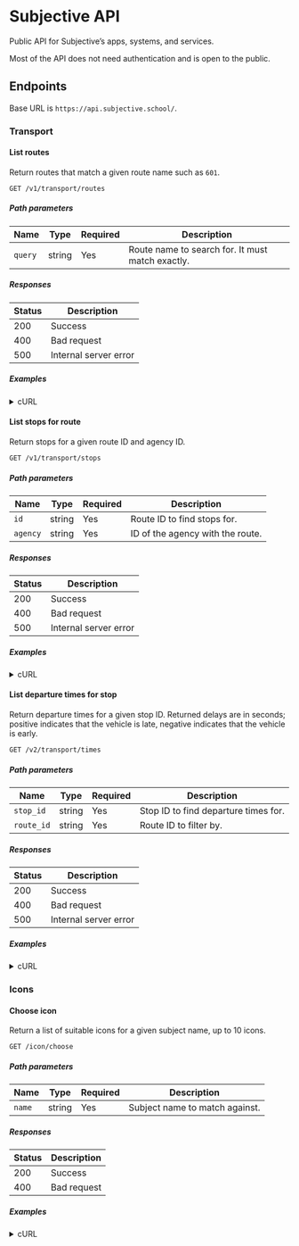# Subjective API

Public API for Subjective’s apps, systems, and services.

Most of the API does not need authentication and is open to the public.

## Endpoints

Base URL is `https://api.subjective.school/`.

### Transport

#### List routes

Return routes that match a given route name such as `601`.

```plaintext
GET /v1/transport/routes
```

##### Path parameters

| Name    | Type   | Required | Description                                      |
| ------- | ------ | -------- | ------------------------------------------------ |
| `query` | string | Yes      | Route name to search for. It must match exactly. |

##### Responses

| Status | Description           |
| ------ | --------------------- |
| 200    | Success               |
| 400    | Bad request           |
| 500    | Internal server error |

##### Examples

<details>
  <summary>cURL</summary>

  ```nu
  ❯ curl -s https://api.subjective.school/v1/transport/routes?query=601 | from json | to json
  [
    {
      "full_name": "Parramatta to Rouse Hill Station via Hills Showground",
      "agency": "GSBC004",
      "name": "601",
      "id": "2504_601"
    },
    {
      "full_name": "Rouse Hill Station to Parramatta via Hills Showground",
      "agency": "GSBC004",
      "name": "601",
      "id": "2504_601"
    },
    {
      "full_name": "Tweed Mall to Tweed Valley Hospital via Kingscliff",
      "agency": "L0793",
      "name": "601",
      "id": "5955_601"
    },
    {
      "full_name": "Tweed Valley Hospital to Tweed Mall via Kingscliff",
      "agency": "L0793",
      "name": "601",
      "id": "5955_601"
    }
  ]
  ```

</details>

#### List stops for route

Return stops for a given route ID and agency ID.

```plaintext
GET /v1/transport/stops
```

##### Path parameters

| Name     | Type   | Required | Description                      |
| -------- | ------ | -------- | -------------------------------- |
| `id`     | string | Yes      | Route ID to find stops for.      |
| `agency` | string | Yes      | ID of the agency with the route. |

##### Responses

| Status | Description           |
| ------ | --------------------- |
| 200    | Success               |
| 400    | Bad request           |
| 500    | Internal server error |

##### Examples

<details>
  <summary>cURL</summary>

  ```nu
  ❯ curl -s https://api.subjective.school/v1/transport/stops?id=2504_601&agency=GSBC004 | from json | to json
  [
    {
      "id": "2155458",
      "name": "North West Twy opp Rouse Hill Station",
      "latitude": -33.691737,
      "longitude": 150.923733
    },
    {
      "id": "2155326",
      "name": "Rouse Hill Dr after Civic Way",
      "latitude": -33.688404,
      "longitude": 150.92512
    },
    {
      "id": "2155200",
      "name": "Commercial Rd at McCombe Ave",
      "latitude": -33.686062,
      "longitude": 150.924602
    },
    // ...
  ]
  ```

</details>

#### List departure times for stop

Return departure times for a given stop ID. Returned delays are in seconds; positive indicates that the vehicle is late, negative indicates that the vehicle is early.

```plaintext
GET /v2/transport/times
```

##### Path parameters

| Name       | Type   | Required | Description                          |
| ---------- | ------ | -------- | ------------------------------------ |
| `stop_id`  | string | Yes      | Stop ID to find departure times for. |
| `route_id` | string | Yes      | Route ID to filter by.               |

##### Responses

| Status | Description           |
| ------ | --------------------- |
| 200    | Success               |
| 400    | Bad request           |
| 500    | Internal server error |

##### Examples

<details>
  <summary>cURL</summary>

  ```nu
  ❯ curl http://api.subjective.school/v2/transport/times?stop_id=2155458&route_id=2504_601 | from json | to json
  {
    "times": [
      {
        "arrival": "2025-10-01T08:35:00Z",
        "delay_sec": 0
      },
      {
        "arrival": "2025-10-01T08:23:51Z",
        "delay_sec": 231
      },
      {
        "arrival": "2025-10-01T09:05:00Z",
        "delay_sec": 0
      },
      {
        "arrival": "2025-10-01T09:20:00Z",
        "delay_sec": 0
      },
      {
        "arrival": "2025-10-01T08:50:00Z",
        "delay_sec": 0
      }
    ],
    "updated_at": "2025-10-01T08:23:50Z"
  }
  ```

</details>

### Icons

#### Choose icon

Return a list of suitable icons for a given subject name, up to 10 icons.

```plaintext
GET /icon/choose
```

##### Path parameters

| Name   | Type   | Required | Description                    |
| ------ | ------ | -------- | ------------------------------ |
| `name` | string | Yes      | Subject name to match against. |

##### Responses

| Status | Description |
| ------ | ----------- |
| 200    | Success     |
| 400    | Bad request |

##### Examples

<details>
  <summary>cURL</summary>

  ```nu
  ❯ curl -s https://api.subjective.school/v1/icon/choose?name=science | from json | to json
  [
    "testtube2",
    "atom",
    "backpack.fill",
    "globe.americas.fill",
    "building.columns.fill"
  ]
  ```

</details>
